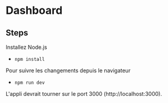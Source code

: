 # Dashboard
## Steps
Installez Node.js 
- `npm install`

Pour suivre les changements depuis le navigateur
- `npm run dev`

L'appli devrait tourner sur le port 3000 (http://localhost:3000). 
